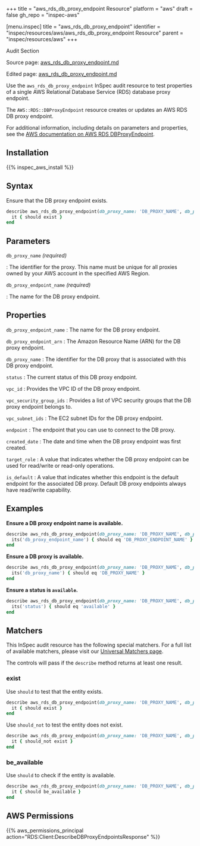 +++
title = "aws_rds_db_proxy_endpoint Resource"
platform = "aws"
draft = false
gh_repo = "inspec-aws"

[menu.inspec]
title = "aws_rds_db_proxy_endpoint"
identifier = "inspec/resources/aws/aws_rds_db_proxy_endpoint Resource"
parent = "inspec/resources/aws"
+++

<div class="admonition-note">
<p class="admonition-note-title">Audit Section</p>
<div class="admonition-note-text">
<p>Source page: <a href="https://github.com/inspec/inspec-aws/blob/main/docs/resources/aws_rds_db_proxy_endpoint.md">aws_rds_db_proxy_endpoint.md</a></p>
<p>Edited page: <a href="https://github.com/ianmadd/inspec-aws/blob/im/hugo/docs-chef-io/content/inspec/resources/aws_rds_db_proxy_endpoint.md">aws_rds_db_proxy_endpoint.md</a></p>
</div>
</div>



Use the `aws_rds_db_proxy_endpoint` InSpec audit resource to test properties of a single AWS Relational Database Service (RDS) database proxy endpoint.

The `AWS::RDS::DBProxyEndpoint` resource creates or updates an AWS RDS DB proxy endpoint.

For additional information, including details on parameters and properties, see the [AWS documentation on AWS RDS DBProxyEndpoint](https://docs.aws.amazon.com/AWSCloudFormation/latest/UserGuide/aws-resource-rds-dbproxyendpoint.html).

## Installation

{{% inspec_aws_install %}}

## Syntax

Ensure that the DB proxy endpoint exists.

```ruby
describe aws_rds_db_proxy_endpoint(db_proxy_name: 'DB_PROXY_NAME', db_proxy_endpoint_name: 'DB_PROXY_ENDPOINT_NAME') do
  it { should exist }
end
```

## Parameters

`db_proxy_name` _(required)_

: The identifier for the proxy. This name must be unique for all proxies owned by your AWS account in the specified AWS Region.

`db_proxy_endpoint_name` _(required)_

: The name for the DB proxy endpoint.

## Properties

`db_proxy_endpoint_name`
: The name for the DB proxy endpoint.

`db_proxy_endpoint_arn`
: The Amazon Resource Name (ARN) for the DB proxy endpoint.

`db_proxy_name`
: The identifier for the DB proxy that is associated with this DB proxy endpoint.

`status`
: The current status of this DB proxy endpoint.

`vpc_id`
: Provides the VPC ID of the DB proxy endpoint.

`vpc_security_group_ids`
: Provides a list of VPC security groups that the DB proxy endpoint belongs to.

`vpc_subnet_ids`
: The EC2 subnet IDs for the DB proxy endpoint.

`endpoint`
: The endpoint that you can use to connect to the DB proxy.

`created_date`
: The date and time when the DB proxy endpoint was first created.

`target_role`
: A value that indicates whether the DB proxy endpoint can be used for read/write or read-only operations.

`is_default`
: A value that indicates whether this endpoint is the default endpoint for the associated DB proxy. Default DB proxy endpoints always have read/write capability.

## Examples

**Ensure a DB proxy endpoint name is available.**

```ruby
describe aws_rds_db_proxy_endpoint(db_proxy_name: 'DB_PROXY_NAME', db_proxy_endpoint_name: 'DB_PROXY_ENDPOINT_NAME') do
  its('db_proxy_endpoint_name') { should eq 'DB_PROXY_ENDPOINT_NAME' }
end
```

**Ensure a DB proxy is available.**

```ruby
describe aws_rds_db_proxy_endpoint(db_proxy_name: 'DB_PROXY_NAME', db_proxy_endpoint_name: 'DB_PROXY_ENDPOINT_NAME') do
  its('db_proxy_name') { should eq 'DB_PROXY_NAME' }
end
```

**Ensure a status is `available`.**

```ruby
describe aws_rds_db_proxy_endpoint(db_proxy_name: 'DB_PROXY_NAME', db_proxy_endpoint_name: 'DB_PROXY_ENDPOINT_NAME') do
  its('status') { should eq 'available' }
end
```

## Matchers

This InSpec audit resource has the following special matchers. For a full list of available matchers, please visit our [Universal Matchers page](https://www.inspec.io/docs/reference/matchers/).

The controls will pass if the `describe` method returns at least one result.

### exist

Use `should` to test that the entity exists.

```ruby
describe aws_rds_db_proxy_endpoint(db_proxy_name: 'DB_PROXY_NAME', db_proxy_endpoint_name: 'DB_PROXY_ENDPOINT_NAME') do
  it { should exist }
end
```

Use `should_not` to test the entity does not exist.

```ruby
describe aws_rds_db_proxy_endpoint(db_proxy_name: 'DB_PROXY_NAME', db_proxy_endpoint_name: 'DB_PROXY_ENDPOINT_NAME') do
  it { should_not exist }
end
```

### be_available

Use `should` to check if the entity is available.

```ruby
describe aws_rds_db_proxy_endpoint(db_proxy_name: 'DB_PROXY_NAME', db_proxy_endpoint_name: 'DB_PROXY_ENDPOINT_NAME') do
  it { should be_available }
end
```

## AWS Permissions

{{% aws_permissions_principal action="RDS:Client:DescribeDBProxyEndpointsResponse" %}}

